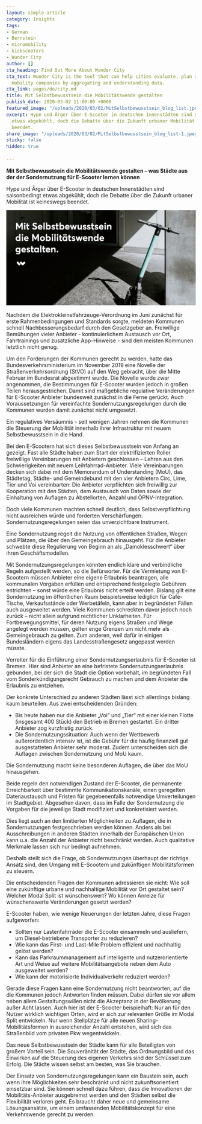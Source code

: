 ```yaml
---
layout: simple-article
category: Insights
tags:
- German
- Bernstein
- micromobility
- kickscooters
- Wunder City
author: []
cta_heading: Find Out More About Wunder City
cta_text: Wunder City is the tool that can help cities evaluate, plan and regulate
  mobility companies by aggregating and understanding data.
cta_link: pages/de/city.md
title: Mit Selbstbewusstsein die Mobilitätswende gestalten
publish_date: 2020-03-02 11:00:00 +0000
featured_image: "/uploads/2020/03/02/MitSelbstbewusstsein_blog_list.jpeg"
excerpt: Hype und Ärger über E-Scooter in deutschen Innenstädten sind saisonbedingt
  etwas abgekühlt, doch die Debatte über die Zukunft urbaner Mobilität ist keineswegs
  beendet.
share_image: "/uploads/2020/03/02/MitSelbstbewusstsein_blog_list-1.jpeg"
sticky: false
hidden: true

---
```

**Mit Selbstbewusstsein die Mobilitätswende gestalten – was Städte aus der der Sondernutzung für E-Scooter lernen können**

Hype und Ärger über E-Scooter in deutschen Innenstädten sind saisonbedingt etwas abgekühlt, doch die Debatte über die Zukunft urbaner Mobilität ist keineswegs beendet.

![An image of a parked kickscooter in front of a concrete background with a text box and a Wunder Mobility logo on the side.](/uploads/2020/03/02/MitSelbstbewusstsein_blog_body.jpg "scooter image")

Nachdem die Elektrokleinstfahrzeuge-Verordnung im Juni zunächst für erste Rahmenbedingungen und Standards sorgte, meldeten Kommunen schnell Nachbesserungsbedarf durch den Gesetzgeber an. Freiwillige Bemühungen vieler Anbieter - kontinuierlichem Austausch vor Ort, Fahrtrainings und zusätzliche App-Hinweise - sind den meisten Kommunen letztlich nicht genug.

Um den Forderungen der Kommunen gerecht zu werden, hatte das Bundesverkehrsministerium im November 2019 eine Novelle der Straßenverkehrsordnung (StVO) auf den Weg gebracht, über die Mitte Februar im Bundesrat abgestimmt wurde. Die Novelle wurde zwar angenommen, die Bestimmungen für E-Scooter wurden jedoch in großen Teilen herausgestrichen. Damit sind maßgebliche regulative Veränderungen für E-Scooter Anbieter bundesweit zunächst in die Ferne gerückt. Auch Voraussetzungen für vereinfachte Sondernutzungsregelungen durch die Kommunen wurden damit zunächst nicht umgesetzt.

Ein regulatives Versäumnis - seit wenigen Jahren nehmen die Kommunen die Steuerung der Mobilität innerhalb ihrer Infrastruktur mit neuem Selbstbewusstsein in die Hand.

Bei den E-Scootern hat sich dieses Selbstbewusstsein von Anfang an gezeigt. Fast alle Städte haben zum Start der elektrifizierten Roller freiwillige Vereinbarungen mit Anbietern geschlossen – Lehren aus den Schwierigkeiten mit neuem Leihfahrrad-Anbieter. Viele Vereinbarungen decken sich dabei mit dem Memorandum of Understanding (MoU), das Städtetag, Städte- und Gemeindebund mit den vier Anbietern Circ, Lime, Tier und Voi vereinbarten: Die Anbieter verpflichten sich freiwillig zur Kooperation mit den Städten, dem Austausch von Daten sowie der Einhaltung von Auflagen zu Abstellorten, Anzahl und ÖPNV-Integration.

Doch viele Kommunen machten schnell deutlich, dass Selbstverpflichtung nicht ausreichen würde und forderten Verschärfungen: Sondernutzungsregelungen seien das unverzichtbare Instrument.

Eine Sondernutzung regelt die Nutzung von öffentlichen Straßen, Wegen und Plätzen, die über den Gemeingebrauch hinausgeht. Für die Anbieter schwebte diese Regulierung von Beginn an als „Damoklesschwert“ über ihren Geschäftsmodellen.

Mit Sondernutzungsregelungen könnten endlich klare und verbindliche Regeln aufgestellt werden, so die Befürworter. Für die Vermietung von E-Scootern müssen Anbieter eine eigene Erlaubnis beantragen, alle kommunalen Vorgaben erfüllen und entsprechend festgelegte Gebühren entrichten – sonst würde eine Erlaubnis nicht erteilt werden. Bislang gilt eine Sondernutzung im öffentlichen Raum beispielsweise lediglich für Café-Tische, Verkaufsstände oder Werbetäfeln, kann aber in begründeten Fällen auch ausgeweitet werden. Viele Kommunen schreckten davor jedoch noch zurück – nicht allein aufgrund rechtlicher Unklarheiten. Für Fortbewegungsmittel, für deren Nutzung eigens Straßen und Wege angelegt werden müssen, gelten enge Grenzen um nicht mehr als Gemeingebrauch zu gelten. Zum anderen, weil dafür in einigen Bundesländern eigens das Landesstraßengesetz angepasst werden müsste.

Vorreiter für die Einführung einer Sondernutzungserlaubnis für E-Scooter ist Bremen. Hier sind Anbieter an eine befristete Sondernutzungserlaubnis gebunden, bei der sich die Stadt die Option vorbehält, im begründeten Fall vom Sonderkündigungsrecht Gebrauch zu machen und dem Anbieter die Erlaubnis zu entziehen.

Der konkrete Unterschied zu anderen Städten lässt sich allerdings bislang kaum beurteilen. Aus zwei entscheidenden Gründen:

* Bis heute haben nur die Anbieter „Voi“ und „Tier“ mit einer kleinen Flotte (insgesamt 400 Stück) den Betrieb in Bremen gestartet. Ein dritter Anbieter zog kurzfristig zurück.
* Die Sondernutzungssituation: Auch wenn der Wettbewerb außerordentlich intensiv ist, ist die Gebühr für die häufig finanziell gut ausgestatteten Anbieter sehr moderat. Zudem unterscheiden sich die Auflagen zwischen Sondernutzung und MoU kaum.

Die Sondernutzung macht keine besonderen Auflagen, die über das MoU hinausgehen.

Beide regeln den notwendigen Zustand der E-Scooter, die permanente Erreichbarkeit über bestimmte Kommunikationskanäle, einen geregelten Datenaustausch und Fristen für gegebenenfalls notwendige Umverteilungen im Stadtgebiet. Abgesehen davon, dass im Falle der Sondernutzung die Vorgaben für die jeweilige Stadt modifiziert und konkretisiert werden.

Dies liegt auch an den limitierten Möglichkeiten zu Auflagen, die in Sondernutzungen festgeschrieben werden können. Anders als bei Ausschreibungen in anderen Städten innerhalb der Europäischen Union kann u.a. die Anzahl der Anbieter nicht beschränkt werden. Auch qualitative Merkmale lassen sich nur bedingt aufnehmen.

Deshalb stellt sich die Frage, ob Sondernutzungen überhaupt der richtige Ansatz sind, den Umgang mit E-Scootern und zukünftigen Mobilitätsformen zu steuern.

Die entscheidenden Fragen der Kommunen adressieren sie nicht: Wie soll eine zukünftige urbane und nachhaltige Mobilität vor Ort gestaltet sein? Welcher Modal Split ist wünschenswert? Wo können Anreize für wünschenswerte Veränderungen gesetzt werden?

E-Scooter haben, wie wenige Neuerungen der letzten Jahre, diese Fragen aufgeworfen:

* Sollten nur Lastenfahrräder die E-Scooter einsammeln und ausliefern, um Diesel-betriebene Transporter zu reduzieren?
* Wie kann das First- und Last-Mile Problem effizient und nachhaltig gelöst werden?
* Kann das Parkraummanagement auf intelligente und nutzerorientierte Art und Weise auf weitere Mobilitätsangebote neben dem Auto ausgeweitet werden?
* Wie kann der motorisierte Individualverkehr reduziert werden?

Gerade diese Fragen kann eine Sondernutzung nicht beantworten, auf die die Kommunen jedoch Antworten finden müssen. Dabei dürfen sie vor allem neben allem Gestaltungswillen nicht die Akzeptanz in der Bevölkerung außer Acht lassen. Auch hier ist der E-Scooter beispielhaft: Nur an für den Nutzer wirklich wichtigen Orten, wird er sich zur relevanten Größe im Modal Split entwickeln. Nur wenn Stellplätze für alle neuen Sharing-Mobilitätsformen in ausreichender Anzahl entstehen, wird sich das Straßenbild vom privaten Pkw wegentwickeln.

Das neue Selbstbewusstsein der Städte kann für alle Beteiligten von großem Vorteil sein. Die Souveränität der Städte, das Ordnungsbild und das Einwirken auf die Steuerung des eigenen Verkehrs sind der Schlüssel zum Erfolg. Die Städte wissen selbst am besten, was Sie brauchen.

Der Einsatz von Sondernutzungsregelungen kann ein Baustein sein, auch wenn ihre Möglichkeiten sehr beschränkt und nicht zukunftsorientiert einsetzbar sind. Sie können schnell dazu führen, dass die Innovationen der Mobilitäts-Anbieter ausgebremst werden und den Städten selbst die Flexibilität verloren geht. Es braucht daher neue und gemeinsame Lösungsansätze, um einem umfassenden Mobilitätskonzept für eine Verkehrswende gerecht zu werden.